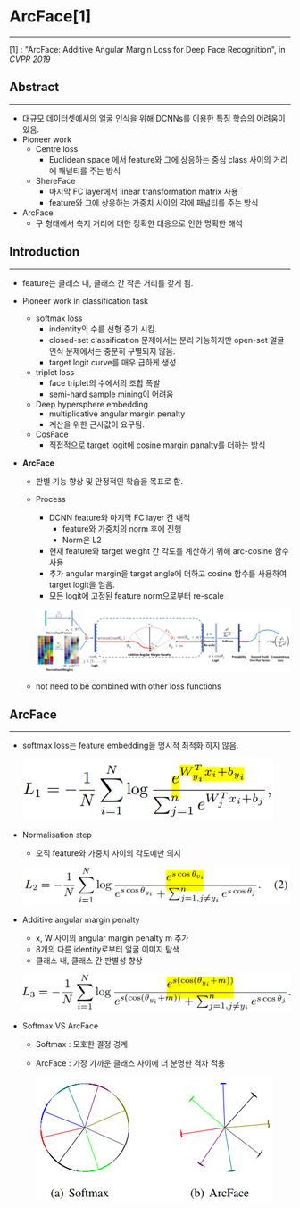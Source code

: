 # **ArcFace[1]**

<hr>

[1] : "ArcFace: Additive Angular Margin Loss for Deep Face Recognition", in *CVPR 2019*



## Abstract

<hr>

- 대규모 데이터셋에서의 얼굴 인식을 위해 DCNNs를 이용한 특징 학습의 어려움이 있음.
- Pioneer work
  - Centre loss
    - Euclidean space 에서 feature와 그에 상응하는 중심 class 사이의 거리에 패널티를 주는 방식
  - ShereFace
    - 마지막 FC layer에서 linear transformation matrix 사용
    - feature와 그에 상응하는 가중치 사이의 각에 패널티를 주는 방식
- ArcFace
  - 구 형태에서 측지 거리에 대한 정확한 대응으로 인한 명확한 해석



## Introduction

<hr>

- feature는 클래스 내, 클래스 간 작은 거리를 갖게 됨.
- Pioneer work in classification task
  - softmax loss
    - indentity의 수를 선형 증가 시킴.
    - closed-set classification 문제에서는 분리 가능하지만 open-set 얼굴 인식 문제에서는 충분히 구별되지 않음.
    - target logit curve를 매우 급하게 생성
  - triplet loss
    - face triplet의 수에서의 조합 폭발
    - semi-hard sample mining이 어려움
  - Deep hypersphere embedding
    - multiplicative angular margin penalty 
    - 계산을 위한 근사값이 요구됨.
  - CosFace
    - 직접적으로 target logit에 cosine margin panalty를 더하는 방식

- **ArcFace**

  - 판별 기능 향상 및 안정적인 학습을 목표로 함.

  - Process

    - DCNN feature와 마지막 FC layer 간 내적
      - feature와 가중치의 norm 후에 진행
      - Norm은 L2
    - 현재 feature와 target weight 간 각도를 계산하기 위해 arc-cosine 함수 사용
    - 추가 angular margin을 target angle에 더하고 cosine 함수를 사용하여 target logit을 얻음.
    - 모든 logit에 고정된 feature norm으로부터 re-scale

    ![Fig 2](Fig/2.PNG?raw=true)

  - not need to be combined with other loss functions



## **ArcFace**

<hr>

- softmax loss는 feature embedding을 명시적 최적화 하지 않음.

  ![Eq 1](Eq/1.PNG?raw=true)

- Normalisation step

  - 오직 feature와 가중치 사이의 각도에만 의지

  ![Eq 2](Eq/2.PNG?raw=true)

- Additive angular margin penalty

  - x, W 사이의 angular margin penalty m 추가
  - 8개의 다른 identity로부터 얼굴 이미지 탐색
  - 클래스 내, 클래스 간 판별성 향상

  ![Eq 3](Eq/3.PNG?raw=true)

- Softmax VS ArcFace

  - Softmax : 모호한 결정 경계

  - ArcFace : 가장 가까운 클래스 사이에 더 분명한 격차 적용

    ![Fig 3](Fig/3.PNG?raw=true)

